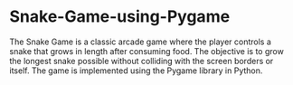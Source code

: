 # Snake-Game-using-Pygame
The Snake Game is a classic arcade game where the player controls a snake that grows in length after consuming food. The objective is to grow the longest snake possible without colliding with the screen borders or itself. The game is implemented using the Pygame library in Python.
